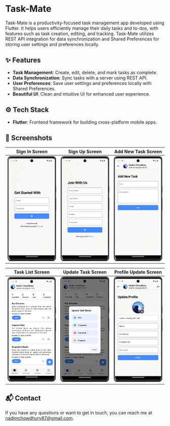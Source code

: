 # Task-Mate

Task-Mate is a productivity-focused task management app developed using Flutter. It helps users efficiently manage their daily tasks and to-dos, with features such as task creation, editing, and tracking. Task-Mate utilizes REST API integration for data synchronization and Shared Preferences for storing user settings and preferences locally.

## ✨ Features

- **Task Management**: Create, edit, delete, and mark tasks as complete.
- **Data Synchronization**: Sync tasks with a server using REST API.
- **User Preferences**: Save user settings and preferences locally with Shared Preferences.
- **Beautiful UI**: Clean and intuitive UI for enhanced user experience.

## ⚙️ Tech Stack

- **Flutter**: Frontend framework for building cross-platform mobile apps.

## 📸 Screenshots

| Sign In Screen | Sign Up Screen | Add New Task Screen |
|----------------|----------------|----------------------|
| ![Sign In Screen](assets/screenshots/login_screen.png) | ![Sign Up Screen](assets/screenshots/sign_up_screen.png) | ![Add New Task Screen](assets/screenshots/add_new_task_screen.png) |

| Task List Screen | Update Task Screen | Profile Update Screen |
|------------------|--------------------|-----------------|
| ![Task List Screen](assets/screenshots/task_list_screen.png) | ![Update Task Screen](assets/screenshots/update_task_screen.png) | ![Profile Update Screen](assets/screenshots/profile_update_screen.png) |

## 📬 Contact

If you have any questions or want to get in touch, you can reach me
at [nadimchowdhury87@gmail.com](mailto:nadimchowdhury87@gmail.com).

